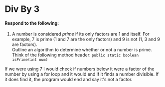 # Div By 3
#### Respond to the following:

1. A number is considered *prime* if its only factors are 1 and itself. For example, 7 is prime (1 and 7 are the only factors) and 9 is not (1, 3 and 9 are factors).  
Outline an algorithm to determine whether or not a number is prime.  
Think of the following method header:
`public static boolean isPrime(int num)`

If we were using 7 I would check if numbers below it were a factor of the number by using a for loop and it would end if it finds a number divisible. If it does find it, the program would end and say it's not a factor.

